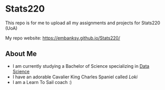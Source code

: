 # Stats220
This repo is for me to upload all my assignments and projects for Stats220 (UoA)

My repo website: https://embanksy.github.io/Stats220/

## About Me
- I am currently studying a Bachelor of Science specializing in [Data Science](https://www.auckland.ac.nz/en/study/study-options/find-a-study-option/data-science/undergraduate/bsc-data-science-from-2019.html)
- I have an adorable Cavalier King Charles Spaniel called *Loki*
- I am a Learn To Sail coach :)
